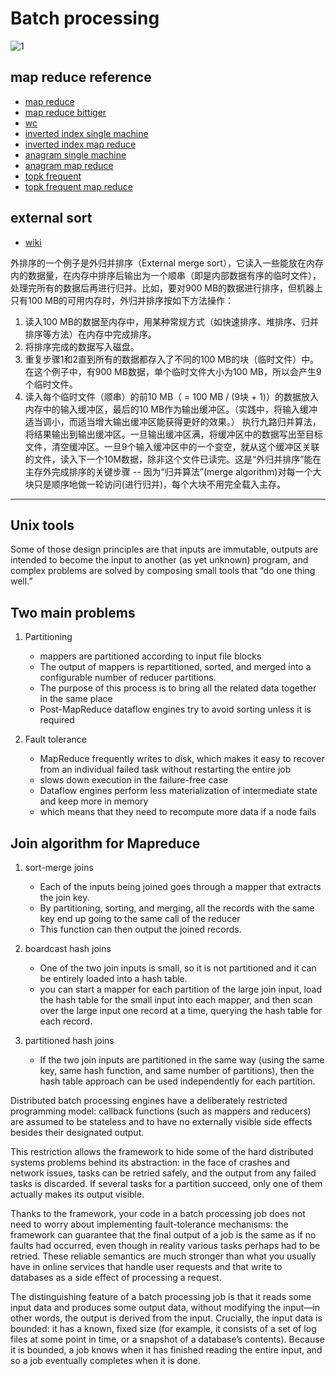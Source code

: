 
# Batch processing

![1](https://www.safaribooksonline.com/library/view/designing-data-intensive-applications/9781491903063/assets/ch10-map.png)

## map reduce reference

- [map reduce](http://media.jiuzhang.com/session/Chapter_6._Mapreduce2018.pdf)
- [map reduce bittiger](http://blog.bittiger.io/post164/)
- [wc](http://www.jiuzhang.com/solutions/word-count/)
- [inverted index single machine](http://www.jiuzhang.com/solution/inverted-index/)
- [inverted index map reduce](http://www.jiuzhang.com/solution/inverted-index-map-reduce/)
- [anagram single machine](http://www.jiuzhang.com/solution/anagrams/)
- [anagram map reduce](http://www.jiuzhang.com/solution/anagram-map-reduce/)
- [topk frequent](http://www.jiuzhang.com/solution/top-k-frequent-words/#tag-highlight-lang-python)
- [topk frequent map reduce](http://www.jiuzhang.com/solution/top-k-frequent-words-map-reduce/)


## external sort

* [wiki](https://zh.wikipedia.org/wiki/%E5%A4%96%E6%8E%92%E5%BA%8F)

外排序的一个例子是外归并排序（External merge sort），它读入一些能放在内存内的数据量，在内存中排序后输出为一个顺串（即是内部数据有序的临时文件），处理完所有的数据后再进行归并。比如，要对900 MB的数据进行排序，但机器上只有100 MB的可用内存时，外归并排序按如下方法操作：

1. 读入100 MB的数据至内存中，用某种常规方式（如快速排序、堆排序、归并排序等方法）在内存中完成排序。
2. 将排序完成的数据写入磁盘。
3. 重复步骤1和2直到所有的数据都存入了不同的100 MB的块（临时文件）中。在这个例子中，有900 MB数据，单个临时文件大小为100 MB，所以会产生9个临时文件。
4. 读入每个临时文件（顺串）的前10 MB（ = 100 MB / (9块 + 1)）的数据放入内存中的输入缓冲区，最后的10 MB作为输出缓冲区。（实践中，将输入缓冲适当调小，而适当增大输出缓冲区能获得更好的效果。）
执行九路归并算法，将结果输出到输出缓冲区。一旦输出缓冲区满，将缓冲区中的数据写出至目标文件，清空缓冲区。一旦9个输入缓冲区中的一个变空，就从这个缓冲区关联的文件，读入下一个10M数据，除非这个文件已读完。这是“外归并排序”能在主存外完成排序的关键步骤 -- 因为“归并算法”(merge algorithm)对每一个大块只是顺序地做一轮访问(进行归并)，每个大块不用完全载入主存。

---

## Unix tools

Some of those design principles are that inputs are immutable, outputs are intended to become the input to another (as yet unknown) program, and complex problems are solved by composing small tools that “do one thing well.”

## Two main problems

1. Partitioning
    - mappers are partitioned according to input file blocks
    - The output of mappers is repartitioned, sorted, and merged into a configurable number of reducer partitions.
    - The purpose of this process is to bring all the related data together in the same place
    - Post-MapReduce dataflow engines try to avoid sorting unless it is required

2. Fault tolerance
    - MapReduce frequently writes to disk, which makes it easy to recover from an individual failed task without restarting the entire job
    - slows down execution in the failure-free case
    - Dataflow engines perform less materialization of intermediate state and keep more in memory
    - which means that they need to recompute more data if a node fails

## Join algorithm for Mapreduce

1. sort-merge joins
    - Each of the inputs being joined goes through a mapper that extracts the join key.
    - By partitioning, sorting, and merging, all the records with the same key end up going to the same call of the reducer
    - This function can then output the joined records.

2. boardcast hash joins
    - One of the two join inputs is small, so it is not partitioned and it can be entirely loaded into a hash table.
    - you can start a mapper for each partition of the large join input, load the hash table for the small input into each mapper, and then scan over the large input one record at a time, querying the hash table for each record.

3. partitioned hash joins
    - If the two join inputs are partitioned in the same way (using the same key, same hash function, and same number of partitions), then the hash table approach can be used independently for each partition.

Distributed batch processing engines have a deliberately restricted programming model: callback functions (such as mappers and reducers) are assumed to be stateless and to have no externally visible side effects besides their designated output.

This restriction allows the framework to hide some of the hard distributed systems problems behind its abstraction: in the face of crashes and network issues, tasks can be retried safely, and the output from any failed tasks is discarded. If several tasks for a partition succeed, only one of them actually makes its output visible.

Thanks to the framework, your code in a batch processing job does not need to worry about implementing fault-tolerance mechanisms: the framework can guarantee that the final output of a job is the same as if no faults had occurred, even though in reality various tasks perhaps had to be retried. These reliable semantics are much stronger than what you usually have in online services that handle user requests and that write to databases as a side effect of processing a request.

The distinguishing feature of a batch processing job is that it reads some input data and produces some output data, without modifying the input—in other words, the output is derived from the input. Crucially, the input data is bounded: it has a known, fixed size (for example, it consists of a set of log files at some point in time, or a snapshot of a database’s contents). Because it is bounded, a job knows when it has finished reading the entire input, and so a job eventually completes when it is done.
